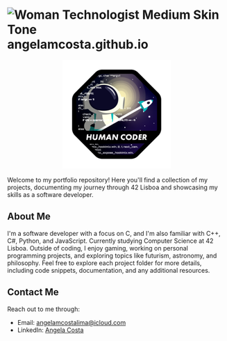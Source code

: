 # <img src="https://raw.githubusercontent.com/Tarikul-Islam-Anik/Animated-Fluent-Emojis/master/Emojis/People%20with%20professions/Woman%20Technologist%20Medium%20Skin%20Tone.png" alt="Woman Technologist Medium Skin Tone" width="35" height="35" /> angelamcosta.github.io

<div align=center>
  
  ![badge](https://raw.githubusercontent.com/angelamcosta/angelamcosta/main/42_badges/common_coren.png)

</div>

Welcome to my portfolio repository! Here you'll find a collection of my projects, documenting my journey through 42 Lisboa and showcasing my skills as a software developer.

## About Me
I'm a software developer with a focus on C, and I'm also familiar with C++, C#, Python, and JavaScript. Currently studying Computer Science at 42 Lisboa.
Outside of coding, I enjoy gaming, working on personal programming projects, and exploring topics like futurism, astronomy, and philosophy.
Feel free to explore each project folder for more details, including code snippets, documentation, and any additional resources.

## Contact Me
Reach out to me through:
- Email: [angelamcostalima@icloud.com](mailto:angelamcostalima@icloud.com)
- LinkedIn: [Angela Costa](https://www.linkedin.com/in/angelamcostalima/)
